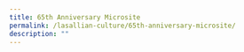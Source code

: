 ```yaml
---
title: 65th Anniversary Microsite
permalink: /lasallian-culture/65th-anniversary-microsite/
description: ""
---
```

